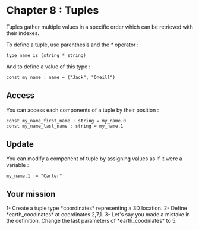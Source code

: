 # Chapter 8 : Tuples

<dialog character="pilot">Hey, I'm James, the pilot of this piece of junk. Just let me know the coordinates of where you want to go and I'll try my best to bring us there in one piece...</dialog>

Tuples gather multiple values in a specific order which can be retrieved with their indexes.

To define a tuple, use parenthesis and the _\*_ operator :

```
type name is (string * string)
```

And to define a value of this type :

```
const my_name : name = ("Jack", "Oneill")
```

## Access

You can access each components of a tuple by their position :

```
const my_name_first_name : string = my_name.0
const my_name_last_name : string = my_name.1
```

## Update

You can modify a component of tuple by assigning values as if it were a variable :

```
my_name.1 := "Carter"
```

## Your mission

<!-- prettier-ignore -->1- Create a tuple type *coordinates* representing a 3D location.

<!-- prettier-ignore -->2- Define *earth_coodinates* at coordinates 2,7,1.

<!-- prettier-ignore -->3- Let's say you made a mistake in the definition. Change the last parameters of *earth_coodinates* to 5.
